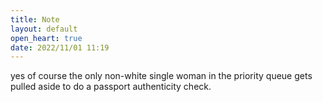 ```yaml
---
title: Note
layout: default
open_heart: true
date: 2022/11/01 11:19
---
```


yes of course the only non-white single woman in the priority queue gets pulled aside to do a passport authenticity check.
